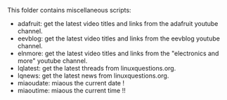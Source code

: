 This folder contains miscellaneous scripts:

- adafruit: get the latest video titles and links from the
  adafruit youtube channel.
- eevblog: get the latest video titles and links from the
  eevblog youtube channel.
- elnmore: get the latest video titles and links from the
  "electronics and more" youtube channel.
- lqlatest: get the latest threads from linuxquestions.org.
- lqnews: get the latest news from linuxquestions.org.
- miaoudate: miaous the current date !
- miaoutime: miaous the current time !!
